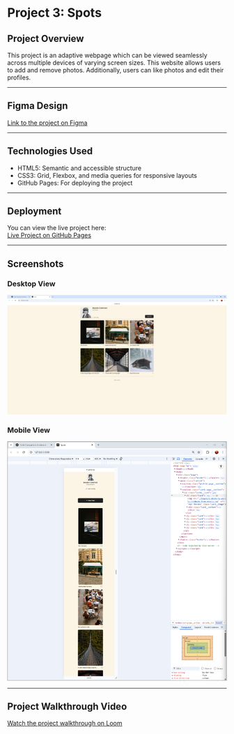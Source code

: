 # Project 3: Spots

## Project Overview

This project is an adaptive webpage which can be viewed seamlessly across multiple devices of varying screen sizes. This website allows users to add and remove photos. Additionally, users can like photos and edit their profiles.

---

## Figma Design

[Link to the project on Figma](https://www.figma.com/file/BBNm2bC3lj8QQMHlnqRsga/Sprint-3-Project-%E2%80%94-Spots?type=design&node-id=2%3A60&mode=design&t=afgNFybdorZO6cQo-1)

---

## Technologies Used

- HTML5: Semantic and accessible structure
- CSS3: Grid, Flexbox, and media queries for responsive layouts
- GitHub Pages: For deploying the project

---

## Deployment

You can view the live project here:  
[Live Project on GitHub Pages](https://samantha-m-fernandez.github.io/se_project_spots/)

---

## Screenshots

### Desktop View

![Desktop View](./images/desktop-view.png)

### Mobile View

![Mobile View](./images/mobile-view.png)

---

## Project Walkthrough Video

[Watch the project walkthrough on Loom](https://www.loom.com/share/8eafdf1242874df7951ae16164899b16?sid=d0c799d8-2005-41ee-8a8e-a7e5d5cee986)
